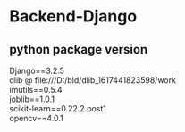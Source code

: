 # Backend-Django


## python package version
Django==3.2.5  
dlib @ file:///D:/bld/dlib_1617441823598/work  
imutils==0.5.4  
joblib==1.0.1  
scikit-learn==0.22.2.post1  
opencv==4.0.1  
